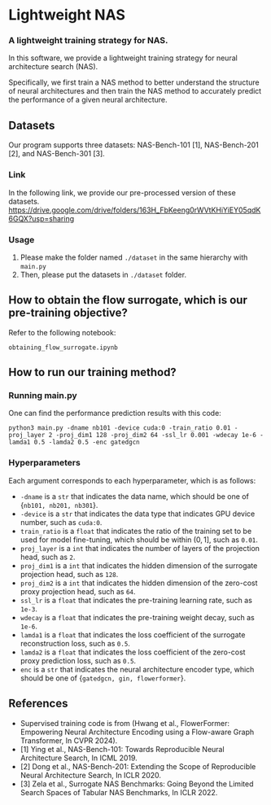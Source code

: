 # Lightweight NAS
### A lightweight training strategy for NAS. 

In this software, we provide a lightweight training strategy for neural architecture search (NAS). 

Specifically, we first train a NAS method to better understand the structure of neural architectures and then train the NAS method to accurately predict the performance of a given neural architecture.



## Datasets

Our program supports three datasets: NAS-Bench-101 [1], NAS-Bench-201 [2], and NAS-Bench-301 [3].

### Link
In the following link, we provide our pre-processed version of these datasets.
https://drive.google.com/drive/folders/163H_FbKeeng0rWVtKHiYiEY05qdK6GQX?usp=sharing

### Usage
1. Please make the folder named ```./dataset``` in the same hierarchy with ```main.py```
2. Then, please put the datasets in ```./dataset``` folder.

## How to obtain the flow surrogate, which is our pre-training objective?

Refer to the following notebook:
```
obtaining_flow_surrogate.ipynb
```

## How to run our training method?

### Running main.py

One can find the performance prediction results with this code:
```
python3 main.py -dname nb101 -device cuda:0 -train_ratio 0.01 -proj_layer 2 -proj_dim1 128 -proj_dim2 64 -ssl_lr 0.001 -wdecay 1e-6 -lamda1 0.5 -lamda2 0.5 -enc gatedgcn
```

### Hyperparameters

Each argument corresponds to each hyperparameter, which is as follows:
- ```-dname``` is a ```str``` that indicates the data name, which should be one of {```nb101, nb201, nb301```}.
- ```-device``` is a ```str``` that indicates the data type that indicates GPU device number, such as ```cuda:0```.
- ```train_ratio``` is a ```float``` that indicates the ratio of the training set to be used for model fine-tuning, which should be within $(0,1]$, such as ```0.01```.
- ```proj_layer``` is a ```int``` that indicates the number of layers of the projection head, such as ```2```.
- ```proj_dim1``` is a ```int``` that indicates the hidden dimension of the surrogate projection head, such as ```128```.
- ```proj_dim2``` is a ```int``` that indicates the hidden dimension of the zero-cost proxy projection head, such as ```64```.
- ```ssl_lr``` is a ```float``` that indicates the pre-training learning rate, such as ```1e-3```.
- ```wdecay``` is a ```float``` that indicates the pre-training weight decay, such as ```1e-6```.
- ```lamda1``` is a ```float``` that indicates the loss coefficient of the surrogate reconstruction loss, such as ```0.5```.
- ```lamda2``` is a ```float``` that indicates the loss coefficient of the zero-cost proxy prediction loss, such as ```0.5```.
- ```enc``` is a ```str``` that indicates the neural architecture encoder type, which should be one of {```gatedgcn, gin, flowerformer```}.

## References
- Supervised training code is from (Hwang et al., FlowerFormer: Empowering Neural Architecture Encoding using a Flow-aware Graph Transformer, In CVPR 2024).
- [1] Ying et al., NAS-Bench-101: Towards Reproducible Neural Architecture Search, In ICML 2019.
- [2] Dong et al., NAS-Bench-201: Extending the Scope of Reproducible Neural Architecture Search, In ICLR 2020.
- [3] Zela et al., Surrogate NAS Benchmarks: Going Beyond the Limited Search Spaces of Tabular NAS Benchmarks, In ICLR 2022.
